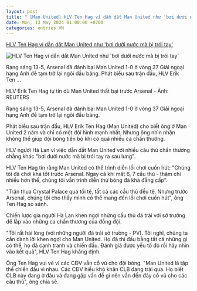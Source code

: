 ```yaml
---
layout: post
title: " [Man United] HLV Ten Hag ví dẫn dắt Man United như 'bơi dưới nước mà bị trói tay'"
date: Mon, 13 May 2024 01:00:00 +0700
categories: entries VN
---
```

[HLV Ten Hag ví dẫn dắt Man United như 'bơi dưới nước mà bị trói tay'](https://tuoitre.vn/hlv-ten-hag-vi-dan-dat-man-united-nhu-boi-duoi-nuoc-ma-bi-troi-tay-20240513083800198.htm)

![HLV Ten Hag ví dẫn dắt Man United như 'bơi dưới nước mà bị trói tay'](https://cdn1.tuoitre.vn/zoom/600_315/471584752817336320/2024/5/13/edit-hlv-erik-ten-hagman-united-171556476222443331106-156-44-1180-2000-crop-17155647823341839565010.jpeg)

Rạng sáng 13-5, Arsenal đã đánh bại Man United 1-0 ở vòng 37 Giải ngoại hạng Anh để tạm trở lại ngôi đầu bảng. Phát biểu sau trận đấu, HLV Erik Ten ...

HLV Erik Ten Hag tự tin dù Man United thất bại trước Arsenal - Ảnh: REUTERS

Rạng sáng 13-5, Arsenal đã đánh bại Man United 1-0 ở vòng 37 Giải ngoại hạng Anh để tạm trở lại ngôi đầu bảng.

Phát biểu sau trận đấu, HLV Erik Ten Hag (Man United) cho biết ông ở Man United 2 năm và chỉ có một đội hình mạnh nhất. Nhưng ông nhìn nhận không thể giúp đội bóng tiến bộ khi có quá nhiều ca chấn thương.

HLV người Hà Lan ví việc dẫn dắt Man United với nhiều cầu thủ chấn thương chẳng khác "bơi dưới nước mà bị trói tay ra sau lưng".

HLV Ten Hag tin rằng Man United có thể trình diễn lối chơi cuốn hút: "Chúng tôi đã chơi khá tốt trước Arsenal. Ngay cả khi mất 6, 7 cầu thủ - thậm chí nhiều hơn thế, chúng tôi vẫn trình diễn thứ bóng đá khá đẳng cấp".

"Trận thua Crystal Palace quá tồi tệ, tất cả các cầu thủ đều tệ. Nhưng trước Arsenal, chúng tôi cho thấy mình có thể mang đến lối chơi cuốn hút", ông Ten Hag so sánh.

Chiến lược gia người Hà Lan khen ngợi những cầu thủ đá trái với sở trường để lắp vào những ca chấn thương của đồng đội.

"Tôi rất hài lòng (với những người đá trái sở trường - PV). Tôi nghĩ, chúng ta cần dành lời khen ngợi cho Man United. Họ đã thi đấu bằng tất cả những gì có thể, họ đã cạnh tranh và chiến đấu. Đánh giá được yếu tố đó rồi hãy nhìn vào kết quả", HLV Ten Hag khẳng định.

Ông Ten Hag vui vẻ vì các CĐV vẫn cổ vũ cho đội bóng. "Man United là tập thể chiến đấu vì nhau. Các CĐV hiểu khó khăn CLB đang trải qua. Họ biết CLB này đang ở đâu và đang gặp vấn đề gì nên vẫn đến đây cổ vũ cho các cầu thủ", ông chia sẻ.

